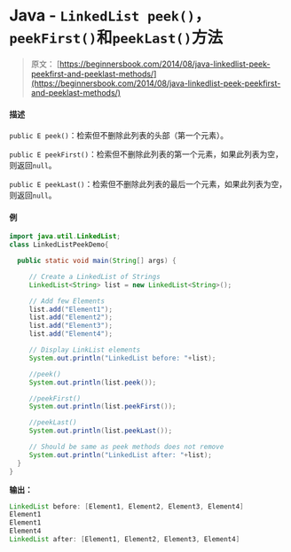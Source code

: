 # Java - `LinkedList peek()`，`peekFirst()`和`peekLast()`方法

> 原文： [https://beginnersbook.com/2014/08/java-linkedlist-peek-peekfirst-and-peeklast-methods/](https://beginnersbook.com/2014/08/java-linkedlist-peek-peekfirst-and-peeklast-methods/)

#### 描述

`public E peek()`：检索但不删除此列表的头部（第一个元素）。

`public E peekFirst()`：检索但不删除此列表的第一个元素，如果此列表为空，则返回`null`。

`public E peekLast()`：检索但不删除此列表的最后一个元素，如果此列表为空，则返回`null`。

#### 例

```java
import java.util.LinkedList;
class LinkedListPeekDemo{

  public static void main(String[] args) {

     // Create a LinkedList of Strings
     LinkedList<String> list = new LinkedList<String>();

     // Add few Elements
     list.add("Element1");
     list.add("Element2");
     list.add("Element3");
     list.add("Element4");

     // Display LinkList elements
     System.out.println("LinkedList before: "+list);

     //peek()
     System.out.println(list.peek());

     //peekFirst()
     System.out.println(list.peekFirst());

     //peekLast()
     System.out.println(list.peekLast());

     // Should be same as peek methods does not remove
     System.out.println("LinkedList after: "+list);
  }
}
```

**输出：**

```java
LinkedList before: [Element1, Element2, Element3, Element4]
Element1
Element1
Element4
LinkedList after: [Element1, Element2, Element3, Element4]

```
